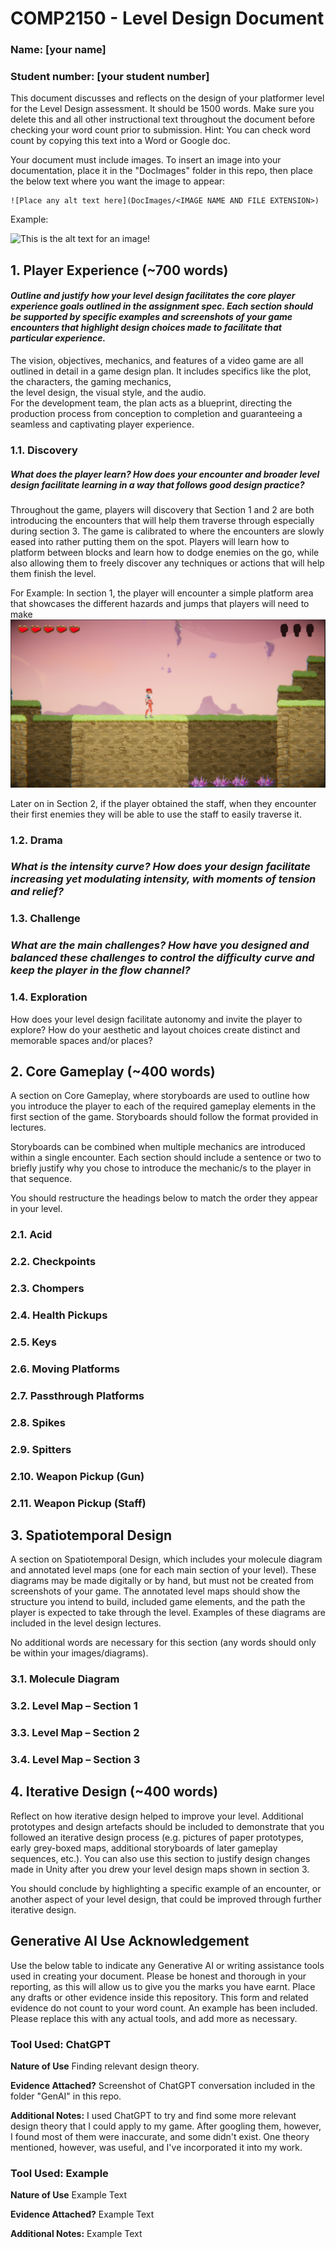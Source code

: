 # COMP2150  - Level Design Document
### Name: [your name]
### Student number: [your student number] 

This document discusses and reflects on the design of your platformer level for the Level Design assessment. It should be 1500 words. Make sure you delete this and all other instructional text throughout the document before checking your word count prior to submission. Hint: You can check word count by copying this text into a Word or Google doc.

Your document must include images. To insert an image into your documentation, place it in the "DocImages" folder in this repo, then place the below text where you want the image to appear:

```
![Place any alt text here](DocImages/<IMAGE NAME AND FILE EXTENSION>)
```

Example:

![This is the alt text for an image!](DocImages/exampleimage.png)

## 1. Player Experience (~700 words)
#### ***Outline and justify how your level design facilitates the core player experience goals outlined in the assignment spec. Each section should be supported by specific examples and screenshots of your game encounters that highlight design choices made to facilitate that particular experience.***
  
The vision, objectives, mechanics, and features of a video game are all outlined in detail in a game design plan. It includes specifics like the plot, the characters, the gaming mechanics,  
the level design, the visual style, and the audio.  
For the development team, the plan acts as a blueprint, directing the production process from conception to completion and guaranteeing a seamless and captivating player experience. 

### 1.1. Discovery  
##### ***What does the player learn? How does your encounter and broader level design facilitate learning in a way that follows good design practice?*** 

Throughout the game, players will discovery that Section 1 and 2 are both introducing the encounters that will help them traverse through especially during section 3. 
The game is calibrated to where the encounters are slowly eased into rather putting them on the spot. 
Players will learn how to platform between blocks and learn how to dodge enemies on the go, while also allowing them to freely discover any techniques or actions that 
will help them finish the level. 
 
For Example: 
In section 1, the player will encounter a simple platform area that showcases the different hazards and jumps that players will need to make 
![This is a screenshot of the different pits!](DocImages/introtospikespit.png) 
 
Later on in Section 2, if the player obtained the staff, when they encounter their first enemies they will be able to use the staff to easily traverse it. 


### 1.2. Drama
### ***What is the intensity curve? How does your design facilitate increasing yet modulating intensity, with moments of tension and relief?*** 

### 1.3. Challenge
### ***What are the main challenges? How have you designed and balanced these challenges to control the difficulty curve and keep the player in the flow channel?***

### 1.4. Exploration
How does your level design facilitate autonomy and invite the player to explore? How do your aesthetic and layout choices create distinct and memorable spaces and/or places?

## 2. Core Gameplay (~400 words)
A section on Core Gameplay, where storyboards are used to outline how you introduce the player to each of the required gameplay elements in the first section of the game. Storyboards should follow the format provided in lectures.

Storyboards can be combined when multiple mechanics are introduced within a single encounter. Each section should include a sentence or two to briefly justify why you chose to introduce the mechanic/s to the player in that sequence.

You should restructure the headings below to match the order they appear in your level.

### 2.1. Acid

### 2.2. Checkpoints

### 2.3. Chompers

### 2.4. Health Pickups

### 2.5. Keys

### 2.6. Moving Platforms

### 2.7. Passthrough Platforms

### 2.8. Spikes

### 2.9. Spitters

### 2.10. Weapon Pickup (Gun)

### 2.11. Weapon Pickup (Staff)

## 3. Spatiotemporal Design
A section on Spatiotemporal Design, which includes your molecule diagram and annotated level maps (one for each main section of your level). These diagrams may be made digitally or by hand, but must not be created from screenshots of your game. The annotated level maps should show the structure you intend to build, included game elements, and the path the player is expected to take through the level. Examples of these diagrams are included in the level design lectures.

No additional words are necessary for this section (any words should only be within your images/diagrams).
 
### 3.1. Molecule Diagram

### 3.2. Level Map – Section 1

### 3.3.	Level Map – Section 2

### 3.4.	Level Map – Section 3

## 4. Iterative Design (~400 words)
Reflect on how iterative design helped to improve your level. Additional prototypes and design artefacts should be included to demonstrate that you followed an iterative design process (e.g. pictures of paper prototypes, early grey-boxed maps, additional storyboards of later gameplay sequences, etc.). You can also use this section to justify design changes made in Unity after you drew your level design maps shown in section 3. 

You should conclude by highlighting a specific example of an encounter, or another aspect of your level design, that could be improved through further iterative design.

## Generative AI Use Acknowledgement

Use the below table to indicate any Generative AI or writing assistance tools used in creating your document. Please be honest and thorough in your reporting, as this will allow us to give you the marks you have earnt. Place any drafts or other evidence inside this repository. This form and related evidence do not count to your word count.
An example has been included. Please replace this with any actual tools, and add more as necessary.


### Tool Used: ChatGPT
**Nature of Use** Finding relevant design theory.

**Evidence Attached?** Screenshot of ChatGPT conversation included in the folder "GenAI" in this repo.

**Additional Notes:** I used ChatGPT to try and find some more relevant design theory that I could apply to my game. After googling them, however, I found most of them were inaccurate, and some didn't exist. One theory mentioned, however, was useful, and I've incorporated it into my work.

### Tool Used: Example
**Nature of Use** Example Text

**Evidence Attached?** Example Text

**Additional Notes:** Example Text


